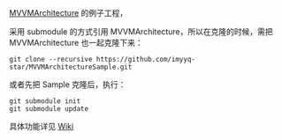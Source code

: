 [MVVMArchitecture](https://github.com/imyyq-star/MVVMArchitecture) 的例子工程，

采用 submodule 的方式引用 MVVMArchitecture，所以在克隆的时候，需把 MVVMArchitecture 也一起克隆下来：

```shell script
git clone --recursive https://github.com/imyyq-star/MVVMArchitectureSample.git
```

或者先把 Sample 克隆后，执行：

```shell script
git submodule init
git submodule update
```

具体功能详见 [Wiki](https://github.com/imyyq-star/MVVMArchitecture/wiki)
